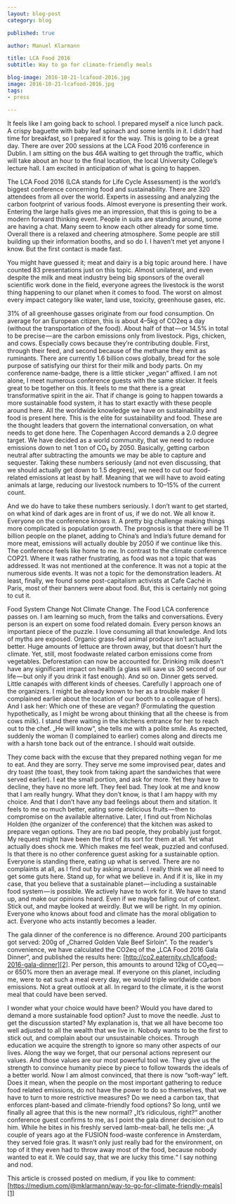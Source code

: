 ```yaml
---
layout: blog-post
category: blog

published: true

author: Manuel Klarmann

title: LCA Food 2016
subtitle: Way to go for climate-friendly meals

blog-image: 2016-10-21-lcafood-2016.jpg
image: 2016-10-21-lcafood-2016.jpg
tags:
- press

---
```


It feels like I am going back to school. I prepared myself a nice lunch pack. A crispy baguette with baby leaf spinach and some lentils in it. I didn’t had time for breakfast, so I prepared it for the way. This is going to be a great day. There are over 200 sessions at the LCA Food 2016 conference in Dublin. I am sitting on the bus 46A waiting to get through the traffic, which will take about an hour to the final location, the local University College’s lecture hall. I am excited in anticipation of what is going to happen.

The LCA Food 2016 (LCA stands for Life Cycle Assessment) is the world’s biggest conference concerning food and sustainability. There are 320 attendees from all over the world. Experts in assessing and analyzing the carbon footprint of various foods. Almost everyone is presenting their work. Entering the large halls gives me an impression, that this is going to be a modern forward thinking event. People in suits are standing around, some are having a chat. Many seem to know each other already for some time. Overall there is a relaxed and cheering atmosphere. Some people are still building up their information booths, and so do I. I haven’t met yet anyone I know. But the first contact is made fast.

You might have guessed it; meat and dairy is a big topic around here. I have counted 83 presentations just on this topic. Almost unilateral, and even despite the milk and meat industry being big sponsors of the overall scientific work done in the field, everyone agrees the livestock is the worst thing happening to our planet when it comes to food. The worst on almost every impact category like water, land use, toxicity, greenhouse gases, etc.

31% of all greenhouse gasses originate from our food consumption. On average for an European citizen, this is about 4–5kg of CO2eq a day (without the transportation of the food). About half of that — or 14.5% in total to be precise — are the carbon emissions only from livestock. Pigs, chicken, and cows. Especially cows because they’re contributing double. First, through their feed, and second because of the methane they emit as ruminants. There are currently 1.6 billion cows globally, bread for the sole purpose of satisfying our thirst for their milk and body parts.
On my conference name-badge, there is a little sticker „vegan“ affixed. I am not alone, I meet numerous conference guests with the same sticker. It feels great to be together on this. It feels to me that there is a great transformative spirit in the air. That if change is going to happen towards a more sustainable food system, it has to start exactly with these people around here. All the worldwide knowledge we have on sustainability and food is present here. This is the elite for sustainability and food. These are the thought leaders that govern the international conversation, on what needs to get done here.
The Copenhagen Accord demands a 2.0 degree target. We have decided as a world community, that we need to reduce emissions down to net 1 ton of CO₂ by 2050. Basically, getting carbon neutral after subtracting the amounts we may be able to capture and sequester. Taking these numbers seriously (and not even discussing, that we should actually get down to 1.5 degrees), we need to cut our food-related emissions at least by half. Meaning that we will have to avoid eating animals at large, reducing our livestock numbers to 10–15% of the current count.

And we do have to take these numbers seriously. I don’t want to get started, on what kind of dark ages are in front of us, if we do not. We all know it. Everyone on the conference knows it.
A pretty big challenge making things more complicated is population growth. The prognosis is that there will be 11 billion people on the planet, adding to China’s and India’s future demand for more meat, emissions will actually double by 2050 if we continue like this.
The conference feels like home to me. In contrast to the climate conference COP21. Where it was rather frustrating, as food was not a topic that was addressed. It was not mentioned at the conference. It was not a topic at the numerous side events. It was not a topic for the demonstration leaders. At least, finally, we found some post-capitalism activists at Cafe Caché in Paris, most of their banners were about food. But, this is certainly not going to cut it.

Food System Change Not Climate Change.
The Food LCA conference passes on. I am learning so much, from the talks and conversations. Every person is an expert on some food related domain. Every person knows an important piece of the puzzle. I love consuming all that knowledge. And lots of myths are exposed. Organic grass-fed animal produce isn’t actually better. Huge amounts of lettuce are thrown away, but that doesn’t hurt the climate. Yet, still, most foodwaste related carbon emissions come from vegetables. Deforestation can now be accounted for. Drinking milk doesn’t have any significant impact on health (a glass will save us 30 second of our life — but only if you drink it fast enough). And so on.
Dinner gets served. Little canapés with different kinds of cheeses. Carefully I approach one of the organizers. I might be already known to her as a trouble maker (I complained earlier about the location of our booth to a colleague of hers). And I ask her:
Which one of these are vegan? (Formulating the question hypothetically, as I might be wrong about thinking that all the cheese is from cows milk). I stand there waiting in the kitchens entrance for her to reach out to the chef. „He will know“, she tells me with a polite smile. As expected, suddenly the woman (I complained to earlier) comes along and directs me with a harsh tone back out of the entrance. I should wait outside.

They come back with the excuse that they prepared nothing vegan for me to eat. And they are sorry. They serve me some improvised pear, dates and dry toast (the toast, they took from taking apart the sandwiches that were served earlier). I eat the small portion, and ask for more. Yet they have to decline, they have no more left. They feel bad. They look at me and know that I am really hungry.
What they don’t know, is that I am happy with my choice. And that I don’t have any bad feelings about them and sitation. It feels to me so much better, eating some delicious fruits — then to compromise on the available alternative. Later, I find out from Nicholas Holden (the organizer of the conference) that the kitchen was asked to prepare vegan options. They are no bad people, they probably just forgot. My request might have been the first of its sort for them at all.
Yet what actually does shock me. Which makes me feel weak, puzzled and confused. Is that there is no other conference guest asking for a sustainable option. Everyone is standing there, eating up what is served. There are no complaints at all, as I find out by asking around.
I really think we all need to get some guts here. Stand up, for what we believe in. And if it is, like in my case, that you believe that a sustainable planet — including a sustainable food system — is possible. We actively have to work for it. We have to stand up, and make our opinions heard. Even if we maybe falling out of context. Stick out, and maybe looked at weirdly. But we will be right.
In my opinion. Everyone who knows about food and climate has the moral obligation to act. Everyone who acts instantly becomes a leader.

The gala dinner of the conference is no difference. Around 200 participants got served: 200g of „Charred Golden Vale Beef Sirloin“. To the reader’s convenience, we have calculated the CO2eq of the „LCA Food 2016 Gala Dinner“, and published the results here: [http://co2.eaternity.ch/lcafood-2016-gala-dinner][2]. Per person, this amounts to around 12kg of CO₂eq — or 650% more then an average meal. If everyone on this planet, including me, were to eat such a meal every day, we would triple worldwide carbon emissions. Not a great outlook at all. In regard to the climate, it is the worst meal that could have been served.

I wonder what your choice would have been? Would you have dared to demand a more sustainable food option? Just to move the needle. Just to get the discussion started?
My explanation is, that we all have become too well adjusted to all the wealth that we live in. Nobody wants to be the first to stick out, and complain about our unsustainable choices. Through education we acquire the strength to ignore so many other aspects of our lives. Along the way we forget, that our personal actions represent our values. And those values are our most powerful tool we. They give us the strength to convince humanity piece by piece to follow towards the ideals of a better world.
Now I am almost convinced, that there is now “soft-way” left. Does it mean, when the people on the most important gathering to reduce food related emissions, do not have the power to do so themselves, that we have to turn to more restrictive measures? Do we need a carbon tax, that enforces plant-based and climate-friendly food options? So long, until we finally all agree that this is the new normal?
„It’s ridiculous, right?“ another conference guest confirms to me, as I point the gala dinner decision out to him. While he bites in his freshly served lamb-meat-ball, he tells me: „A couple of years ago at the FUSION food-waste conference in Amsterdam, they served foie gras. It wasn’t only just really bad for the environment, on top of it they even had to throw away most of the food, because nobody wanted to eat it. We could say, that we are lucky this time.“ I say nothing and nod.


This article is crossed posted on medium, if you like to comment: [https://medium.com/@mklarmann/way-to-go-for-climate-friendly-meals][1]


[1]: https://medium.com/@mklarmann/way-to-go-for-climate-friendly-meals-788b10161db4#.u4hk5zamn
[2]: http://co2.eaternity.ch/?locale=en#!menu:c4265981-abe6-4fc6-b7d5-bef1b00199ed
